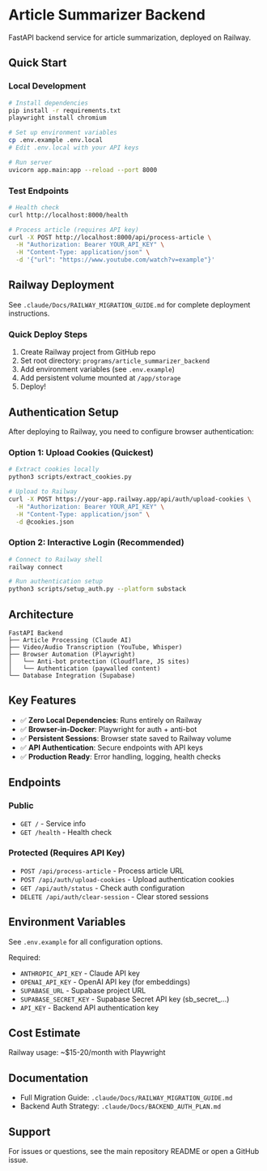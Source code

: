 # Article Summarizer Backend

FastAPI backend service for article summarization, deployed on Railway.

## Quick Start

### Local Development

```bash
# Install dependencies
pip install -r requirements.txt
playwright install chromium

# Set up environment variables
cp .env.example .env.local
# Edit .env.local with your API keys

# Run server
uvicorn app.main:app --reload --port 8000
```

### Test Endpoints

```bash
# Health check
curl http://localhost:8000/health

# Process article (requires API key)
curl -X POST http://localhost:8000/api/process-article \
  -H "Authorization: Bearer YOUR_API_KEY" \
  -H "Content-Type: application/json" \
  -d '{"url": "https://www.youtube.com/watch?v=example"}'
```

## Railway Deployment

See `.claude/Docs/RAILWAY_MIGRATION_GUIDE.md` for complete deployment instructions.

### Quick Deploy Steps

1. Create Railway project from GitHub repo
2. Set root directory: `programs/article_summarizer_backend`
3. Add environment variables (see `.env.example`)
4. Add persistent volume mounted at `/app/storage`
5. Deploy!

## Authentication Setup

After deploying to Railway, you need to configure browser authentication:

### Option 1: Upload Cookies (Quickest)

```bash
# Extract cookies locally
python3 scripts/extract_cookies.py

# Upload to Railway
curl -X POST https://your-app.railway.app/api/auth/upload-cookies \
  -H "Authorization: Bearer YOUR_API_KEY" \
  -H "Content-Type: application/json" \
  -d @cookies.json
```

### Option 2: Interactive Login (Recommended)

```bash
# Connect to Railway shell
railway connect

# Run authentication setup
python3 scripts/setup_auth.py --platform substack
```

## Architecture

```
FastAPI Backend
├── Article Processing (Claude AI)
├── Video/Audio Transcription (YouTube, Whisper)
├── Browser Automation (Playwright)
│   └── Anti-bot protection (Cloudflare, JS sites)
│   └── Authentication (paywalled content)
└── Database Integration (Supabase)
```

## Key Features

- ✅ **Zero Local Dependencies**: Runs entirely on Railway
- ✅ **Browser-in-Docker**: Playwright for auth + anti-bot
- ✅ **Persistent Sessions**: Browser state saved to Railway volume
- ✅ **API Authentication**: Secure endpoints with API keys
- ✅ **Production Ready**: Error handling, logging, health checks

## Endpoints

### Public
- `GET /` - Service info
- `GET /health` - Health check

### Protected (Requires API Key)
- `POST /api/process-article` - Process article URL
- `POST /api/auth/upload-cookies` - Upload authentication cookies
- `GET /api/auth/status` - Check auth configuration
- `DELETE /api/auth/clear-session` - Clear stored sessions

## Environment Variables

See `.env.example` for all configuration options.

Required:
- `ANTHROPIC_API_KEY` - Claude API key
- `OPENAI_API_KEY` - OpenAI API key (for embeddings)
- `SUPABASE_URL` - Supabase project URL
- `SUPABASE_SECRET_KEY` - Supabase Secret API key (sb_secret_...)
- `API_KEY` - Backend API authentication key

## Cost Estimate

Railway usage: ~$15-20/month with Playwright

## Documentation

- Full Migration Guide: `.claude/Docs/RAILWAY_MIGRATION_GUIDE.md`
- Backend Auth Strategy: `.claude/Docs/BACKEND_AUTH_PLAN.md`

## Support

For issues or questions, see the main repository README or open a GitHub issue.
